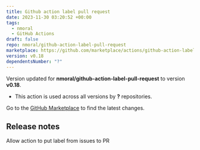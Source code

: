 ```yaml
---
title: Github action label pull request
date: 2023-11-30 03:20:52 +00:00
tags:
  - nmoral
  - GitHub Actions
draft: false
repo: nmoral/github-action-label-pull-request
marketplace: https://github.com/marketplace/actions/github-action-label-pull-request
version: v0.18
dependentsNumber: "?"
---
```



Version updated for **nmoral/github-action-label-pull-request** to version **v0.18**.
- This action is used across all versions by **?** repositories.

Go to the [GitHub Marketplace](https://github.com/marketplace/actions/github-action-label-pull-request) to find the latest changes.

## Release notes

Allow action to put label from issues to PR
